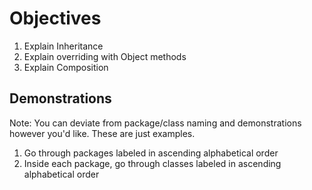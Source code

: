 # Objectives

1. Explain Inheritance
2. Explain overriding with Object methods
3. Explain Composition

## Demonstrations
Note: You can deviate from package/class naming and demonstrations however you'd like. These are just examples. 

1. Go through packages labeled in ascending alphabetical order
2. Inside each package, go through classes labeled in ascending alphabetical order